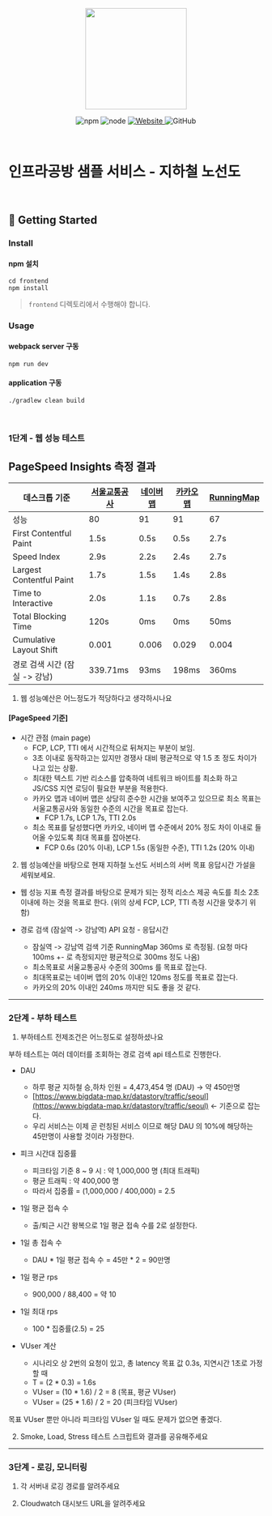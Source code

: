 <p align="center">
    <img width="200px;" src="https://raw.githubusercontent.com/woowacourse/atdd-subway-admin-frontend/master/images/main_logo.png"/>
</p>
<p align="center">
  <img alt="npm" src="https://img.shields.io/badge/npm-%3E%3D%205.5.0-blue">
  <img alt="node" src="https://img.shields.io/badge/node-%3E%3D%209.3.0-blue">
  <a href="https://edu.nextstep.camp/c/R89PYi5H" alt="nextstep atdd">
    <img alt="Website" src="https://img.shields.io/website?url=https%3A%2F%2Fedu.nextstep.camp%2Fc%2FR89PYi5H">
  </a>
  <img alt="GitHub" src="https://img.shields.io/github/license/next-step/atdd-subway-service">
</p>

<br>

# 인프라공방 샘플 서비스 - 지하철 노선도

<br>

## 🚀 Getting Started

### Install
#### npm 설치
```
cd frontend
npm install
```
> `frontend` 디렉토리에서 수행해야 합니다.

### Usage
#### webpack server 구동
```
npm run dev
```
#### application 구동
```
./gradlew clean build
```
<br>


### 1단계 - 웹 성능 테스트

## PageSpeed Insights 측정 결과

| 데스크톱 기준                  | [서울교통공사](http://www.seoulmetro.co.kr/kr/cyberStation.do) | [네이버맵](https://map.naver.com/v5/subway/1000/-/-/-?c=14155369.0055084,4501495.1385427,15,0,0,0,dh) | [카카오맵](https://map.kakao.com/) | [RunningMap](https://wu22e-subway.kro.kr/) |
|--------------------------|----------------------------------------------------------|---------------------------------------------------------------------------------------------------|--------------------------------|--------------------------------------------|
| 성능                       | 80                                                       | 91                                                                                                | 91                             | 67                                         |
| First Contentful Paint   | 1.5s                                                     | 0.5s                                                                                              | 0.5s                           | 2.7s                                       |
| Speed Index              | 2.9s                                                     | 2.2s                                                                                              | 2.4s                           | 2.7s                                       |
| Largest Contentful Paint | 1.7s                                                     | 1.5s                                                                                              | 1.4s                           | 2.8s                                       |
| Time to Interactive      | 2.0s                                                     | 1.1s                                                                                              | 0.7s                           | 2.8s                                       |
| Total Blocking Time      | 120s                                                     | 0ms                                                                                               | 0ms                            | 50ms                                       |
| Cumulative Layout Shift  | 0.001                                                    | 0.006                                                                                             | 0.029                          | 0.004                                      |
| 경로 검색 시간 (잠실 -> 강남)      | 339.71ms                                                 | 93ms                                                                                              | 198ms                          | 360ms                                      |



1. 웹 성능예산은 어느정도가 적당하다고 생각하시나요


#### [PageSpeed 기준]
- 시간 관점 (main page)
  - FCP, LCP, TTI 에서 시간적으로 뒤쳐지는 부분이 보임. 
  - 3초 이내로 동작하고는 있지만 경쟁사 대비 평균적으로 약 1.5 초 정도 차이가 나고 있는 상황.
  - 최대한 텍스트 기반 리소스를 압축하여 네트워크 바이트를 최소화 하고 JS/CSS 지연 로딩이 필요한 부분을 적용한다.
  - 카카오 맵과 네이버 맵은 상당히 준수한 시간을 보여주고 있으므로 최소 목표는 서울교통공사와 동일한 수준의 시간을 목표로 잡는다.
    - FCP 1.7s, LCP 1.7s, TTI 2.0s
  - 최소 목표를 달성했다면 카카오, 네이버 맵 수준에서 20% 정도 차이 이내로 들어올 수있도록 최대 목표를 잡아본다.
    - FCP 0.6s (20% 이내), LCP 1.5s (동일한 수준), TTI 1.2s (20% 이내)


2. 웹 성능예산을 바탕으로 현재 지하철 노선도 서비스의 서버 목표 응답시간 가설을 세워보세요.

- 웹 성능 지표 측정 결과를 바탕으로 문제가 되는 정적 리소스 제공 속도를 최소 2초 이내에 하는 것을 목표로 한다. (위의 상세 FCP, LCP, TTI 측정 시간을 맞추기 위함)

- 경로 검색 (잠실역 -> 강남역) API 요청 - 응답시간
  - 잠실역 -> 강남역 검색 기준 RunningMap 360ms 로 측정됨. (요청 마다 100ms +- 로 측정되지만 평균적으로 300ms 정도 나옴)
  - 최소목표로 서울교통공사 수준의 300ms 를 목표로 잡는다.
  - 최대목표로는 네이버 맵의 20% 이내인 120ms 정도를 목표로 잡는다.
  - 카카오의 20% 이내인 240ms 까지만 되도 좋을 것 같다.

---

### 2단계 - 부하 테스트 
1. 부하테스트 전제조건은 어느정도로 설정하셨나요

부하 테스트는 여러 데이터를 조회하는 경로 검색 api 테스트로 진행한다.

- DAU 
  - 하루 평균 지하철 승,하차 인원 = 4,473,454 명 (DAU) → 약 450만명
  - [https://www.bigdata-map.kr/datastory/traffic/seoul](https://www.bigdata-map.kr/datastory/traffic/seoul) ← 기준으로 잡는다.
  - 우리 서비스는 이제 곧 런칭된 서비스 이므로 해당 DAU 의 10%에 해당하는 45만명이 사용할 것이라 가정한다.

- 피크 시간대 집중률
  - 피크타임 기준 8 ~ 9 시 : 약 1,000,000 명 (최대 트래픽)
  - 평균 트래픽 : 약 400,000 명
  - 따라서 집중률 = (1,000,000 / 400,000) = 2.5

- 1일 평균 접속 수
  - 출/퇴근 시간 왕복으로 1일 평균 접속 수를 2로 설정한다.

- 1일 총 접속 수
  - DAU * 1일 평균 접속 수 = 45만 * 2 = 90만명

- 1일 평균 rps
  - 900,000 / 88,400 = 약 10

- 1일 최대 rps
  - 100 * 집중률(2.5) = 25

- VUser 계산
  - 시나리오 상 2번의 요청이 있고, 총 latency 목표 값 0.3s, 지연시간 1초로 가정할 때
  - T = (2 * 0.3) = 1.6s
  - VUser = (10 * 1.6) / 2 = 8 (목표, 평균 VUser)
  - VUser = (25 * 1.6) / 2 = 20 (피크타임 VUser)

목표 VUser 뿐만 아니라 피크타임 VUser 일 때도 문제가 없으면 좋겠다.

2. Smoke, Load, Stress 테스트 스크립트와 결과를 공유해주세요



---

### 3단계 - 로깅, 모니터링
1. 각 서버내 로깅 경로를 알려주세요

2. Cloudwatch 대시보드 URL을 알려주세요
